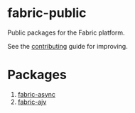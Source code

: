 # fabric-public
Public packages for the Fabric platform.

See the [contributing](./README-contributing.md) guide for improving.

# Packages
1. [fabric-async](./packages/fabric-async/README.md)
2. [fabric-ajv](./packages/fabric-ajv/README.md)
